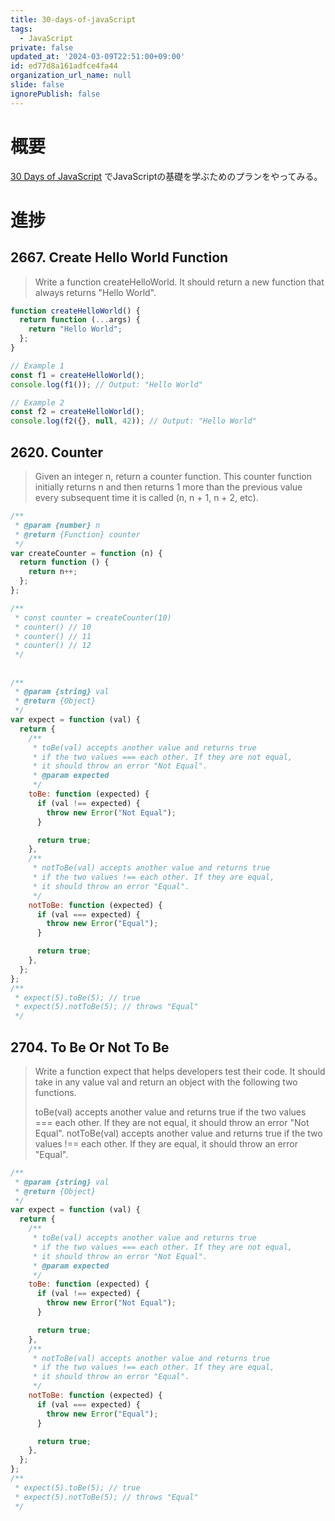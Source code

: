 ```yaml
---
title: 30-days-of-javaScript
tags:
  - JavaScript
private: false
updated_at: '2024-03-09T22:51:00+09:00'
id: ed77d8a161adfce4fa44
organization_url_name: null
slide: false
ignorePublish: false
---
```


# 概要

[30 Days of JavaScript](https://leetcode.com/studyplan/30-days-of-javascript/) でJavaScriptの基礎を学ぶためのプランをやってみる。

# 進捗

## 2667. Create Hello World Function

> Write a function createHelloWorld. It should return a new function that always returns "Hello World".

```javascript
function createHelloWorld() {
  return function (...args) {
    return "Hello World";
  };
}

// Example 1
const f1 = createHelloWorld();
console.log(f1()); // Output: "Hello World"

// Example 2
const f2 = createHelloWorld();
console.log(f2({}, null, 42)); // Output: "Hello World"
```

## 2620. Counter

> Given an integer n, return a counter function. This counter function initially returns n and then returns 1 more than
> the previous value every subsequent time it is called (n, n + 1, n + 2, etc).

```javascript
/**
 * @param {number} n
 * @return {Function} counter
 */
var createCounter = function (n) {
  return function () {
    return n++;
  };
};

/**
 * const counter = createCounter(10)
 * counter() // 10
 * counter() // 11
 * counter() // 12
 */
```

##

```javascript
/**
 * @param {string} val
 * @return {Object}
 */
var expect = function (val) {
  return {
    /**
     * toBe(val) accepts another value and returns true
     * if the two values === each other. If they are not equal,
     * it should throw an error "Not Equal".
     * @param expected
     */
    toBe: function (expected) {
      if (val !== expected) {
        throw new Error("Not Equal");
      }

      return true;
    },
    /**
     * notToBe(val) accepts another value and returns true
     * if the two values !== each other. If they are equal,
     * it should throw an error "Equal".
     */
    notToBe: function (expected) {
      if (val === expected) {
        throw new Error("Equal");
      }

      return true;
    },
  };
};
/**
 * expect(5).toBe(5); // true
 * expect(5).notToBe(5); // throws "Equal"
 */
```

## 2704. To Be Or Not To Be

> Write a function expect that helps developers test their code. It should take in any value val and return an object
> with the following two functions.
>
> toBe(val) accepts another value and returns true if the two values === each other. If they are not equal, it should
> throw an error "Not Equal".
> notToBe(val) accepts another value and returns true if the two values !== each other. If they are equal, it should
> throw an error "Equal".

```javascript
/**
 * @param {string} val
 * @return {Object}
 */
var expect = function (val) {
  return {
    /**
     * toBe(val) accepts another value and returns true
     * if the two values === each other. If they are not equal,
     * it should throw an error "Not Equal".
     * @param expected
     */
    toBe: function (expected) {
      if (val !== expected) {
        throw new Error("Not Equal");
      }

      return true;
    },
    /**
     * notToBe(val) accepts another value and returns true
     * if the two values !== each other. If they are equal,
     * it should throw an error "Equal".
     */
    notToBe: function (expected) {
      if (val === expected) {
        throw new Error("Equal");
      }

      return true;
    },
  };
};
/**
 * expect(5).toBe(5); // true
 * expect(5).notToBe(5); // throws "Equal"
 */
```
